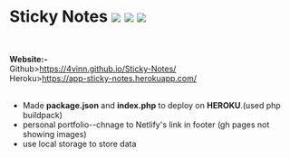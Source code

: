 # Sticky Notes <img src="https://img.shields.io/badge/HTML-white?logo=html5&logoColor=red" /> <img src="https://img.shields.io/badge/CSS-white?logo=css3&logoColor=blue" />  <img src="https://img.shields.io/badge/JavaScript-white?logo=javascript&logoColor=yellow"/>


<br>

<b>Website:-</b><br>
Github>https://4vinn.github.io/Sticky-Notes/
<br>
Heroku>https://app-sticky-notes.herokuapp.com/
<br>
<br>

- Made <b>package.json</b> and <b>index.php</b> to deploy on <b>HEROKU</b>.(used php buildpack)
- personal portfolio--chnage to Netlify's link in footer (gh pages not showing images)
- use local storage to store data
